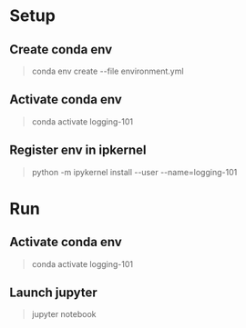 # Setup
## Create conda env
> conda env create --file environment.yml

## Activate conda env
> conda activate logging-101

## Register env in ipkernel
> python -m ipykernel install --user --name=logging-101

# Run
## Activate conda env
> conda activate logging-101

## Launch jupyter
> jupyter notebook
